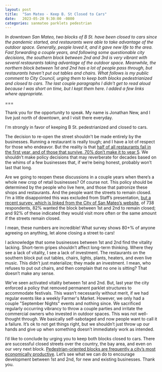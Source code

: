 ```yaml
---
layout: post
title:  "San Mateo - Keep B. St Closed to Cars"
date:   2023-05-20 9:30:00 -0800
categories: sanmateo parklets pedestrian
---
```


*In downtown San Mateo, two blocks of B St. have been closed to cars since the pandemic started, and restaurants were able to take advantage of the outdoor space. Generally, people loved it, and it gave new life to the area. Fast forwarding a couple years, and following some questionable city decisions, the southern block between 2nd and 3rd is very vibrant with several restaurants taking advantage of the outdoor space. Meanwhile, the northern block between 1st and 2nd has a lot of people pass through, but restaurants haven't put out tables and chairs. What follows is my public comment to City Council, urging them to keep both blocks pedestrianized and closed to cars. The last couple paragraphs I didn't get to read aloud because I was short on time, but I kept them here. I added a few links where appropriate.*

===

Thank you for the opportunity to speak. My name is Jonathan New, and I live just north of downtown, and I visit there everyday.

I'm strongly in favor of keeping B St. pedestrianized and closed to cars.

The decision to re-open the street shouldn't be made entirely by the businesses. Running a restaurant is really tough; and I have a lot of respect for those who endeavor. But the reality is that [half of all restaurants fail in the first year, and of those that survive, 70% don’t make it to year 5](https://bizfluent.com/the-average-life-span-of-a-restaurant.html). We shouldn’t make policy decisions that may reverberate for decades based on the whims of a few businesses that, if we‘re being honest, probably won’t last that long.

Are we going to reopen these discussions in a couple years when there’s a whole new crop of retail businesses? Of course not. This policy should be determined by the people who live here, and those that patronize these shops and restaurants. And the people want the streets to remain closed. I’m a little disappointed this was excluded from Staff’s presentation, [but a recent survey, which is linked from the City of San Mateo’s website](https://www.cityofsanmateo.org/3263/Speak-Up-San-Mateo?cf_url=https%3A%2F%2Fcommunityfeedback.opengov.com%2Fportals%2Fsanmateoca%2FIssue_10416#peak_democracy), of 738 respondents, 82% wanted the block between 1st and 2nd to remain closed; and 92% of these indicated they would visit more often or the same amount if the streets remain closed.

I mean, these numbers are incredible! What survey shows 80+% of anyone agreeing on anything, let alone closing a street to cars!

I acknowledge that some businesses between 1st and 2nd find the vitality lacking. Short-term gripes shouldn’t affect long-term thinking. Where they see a lack of vitality, I see a lack of investment. The restaurants on the southern block put out tables, chairs, lights, plants, heaters, and even live music. This didn’t just materialize; they made an investment. I mean, who refuses to put out chairs, and then complain that no one is sitting? That doesn’t make any sense.

We’ve seen activated vitality between 1st and 2nd. But, last year the city enforced a policy that removed permanent parklet structures to accommodate festivals. This wasn’t necessarily without merit, if we had regular events like a weekly Farmer's Market. However, we only had a couple "September Nights" events and nothing since. We sacrificed regularly occurring vibrancy to throw a couple parties and irritate the commercial owners who invested in outdoor spaces. This was not well-thought through. We basically self-sabotaged and now people want to call it a failure. It’s ok to not get things right, but we shouldn’t just throw up our hands and give up when something doesn’t immediately work as intended.

I’d like to conclude by urging you to keep both blocks closed to cars. There are successful closed streets over the country, the bay area, and even on our very next block. [Pedestrian-oriented blocks are frequently a city’s most economically productive](https://www.strongtowns.org/journal/2018/1/16/why-walkable-streets-are-more-economically-productive). Let’s see what we can do to encourage development between 1st and 2nd, for new and existing businesses. Thank you.

